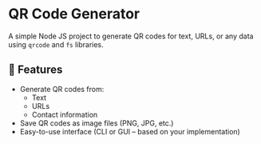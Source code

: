 # QR Code Generator

A simple Node JS project to generate QR codes for text, URLs, or any data using `qrcode` and `fs` libraries.

## 🚀 Features

- Generate QR codes from:
  - Text
  - URLs
  - Contact information
- Save QR codes as image files (PNG, JPG, etc.)
- Easy-to-use interface (CLI or GUI – based on your implementation)
